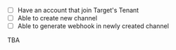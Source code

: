- [ ] Have an account that join Target's Tenant
- [ ] Able to create new channel
- [ ] Able to generate webhook in newly created channel

TBA